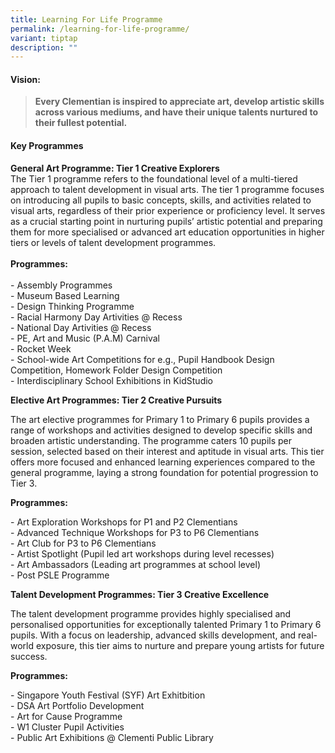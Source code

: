 ```yaml
---
title: Learning For Life Programme
permalink: /learning-for-life-programme/
variant: tiptap
description: ""
---
```

<h4>Vision:</h4>
<blockquote>
<p><strong>Every Clementian is inspired to appreciate art, develop artistic skills across various mediums, and have their unique talents nurtured to their fullest potential.</strong>
</p>
</blockquote>
<h4><strong>Key Programmes</strong></h4>
<p><strong>General Art Programme: Tier 1 Creative Explorers</strong>
<br>The Tier 1 programme refers to the foundational level of a multi-tiered
approach to talent development in visual arts. The tier 1 programme focuses
on introducing all pupils to basic concepts, skills, and activities related
to visual arts, regardless of their prior experience or proficiency level.
It serves as a crucial starting point in nurturing pupils’ artistic potential
and preparing them for more specialised or advanced art education opportunities
in higher tiers or levels of talent development programmes.
<br>
<br><strong>Programmes: </strong>
<br>
<br>- Assembly Programmes
<br>- Museum Based Learning
<br>- Design Thinking Programme
<br>- Racial Harmony Day Artivities @ Recess
<br>- National Day Artivities @ Recess
<br>- PE, Art and Music (P.A.M) Carnival
<br>- Rocket Week
<br>- School-wide Art Competitions for e.g., Pupil Handbook Design Competition,
Homework Folder Design Competition
<br>- Interdisciplinary School Exhibitions in KidStudio</p>
<p><strong>Elective Art Programmes: Tier 2 Creative Pursuits</strong>
</p>
<p>The art elective programmes for Primary 1 to Primary 6 pupils provides
a range of workshops and activities designed to develop specific skills
and broaden artistic understanding. The programme caters 10 pupils per
session, selected based on their interest and aptitude in visual arts.
This tier offers more focused and enhanced learning experiences compared
to the general programme, laying a strong foundation for potential progression
to Tier 3.</p>
<p><strong>Programmes:</strong>
</p>
<p>- Art Exploration Workshops for P1 and P2 Clementians
<br>- Advanced Technique Workshops for P3 to P6 Clementians
<br>- Art Club for P3 to P6 Clementians
<br>- Artist Spotlight (Pupil led art workshops during level recesses)
<br>- Art Ambassadors (Leading art programmes at school level)
<br>- Post PSLE Programme</p>
<p><strong>Talent Development Programmes: Tier 3 Creative Excellence</strong>
</p>
<p>The talent development programme provides highly specialised and personalised
opportunities for exceptionally talented Primary 1 to Primary 6 pupils.
With a focus on leadership, advanced skills development, and real-world
exposure, this tier aims to nurture and prepare young artists for future
success.</p>
<p><strong>Programmes:</strong>
</p>
<p>- Singapore Youth Festival (SYF) Art Exhitbition
<br>- DSA Art Portfolio Development
<br>- Art for Cause Programme
<br>- W1 Cluster Pupil Activities
<br>- Public Art Exhibitions @ Clementi Public Library</p>